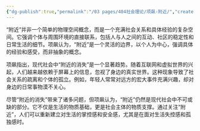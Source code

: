 ```yaml
---
{"dg-publish":true,"permalink":"/03 pages/404社会理论/项飙-附近/","created":"2025-03-02T15:56:06.466+08:00","updated":"2025-03-02T15:57:25.714+08:00"}
---
```


“附近”并非一个简单的物理空间概念，而是一个充满社会关系和具体经验的复杂空间。它强调个体与周围环境的直接联系，包括人与人之间的互动、社区的稳定性和日常生活的细节。项飙认为，“附近”是一个灵活的边界，以个人为中心，强调具体的经验和感受，而非抽象的概念。

项飙指出，现代社会中“附近的消失”是一个显著趋势。随着互联网和虚拟世界的兴起，人们越来越依赖于屏幕上的信息，忽视了身边的真实世界。这种现象导致了社会关系的疏离和个体的孤立。例如，年轻人常常对远方的宏大事件充满兴趣，却对身边的日常事物漠不关心。

尽管“附近的消失”带来了诸多问题，但项飙认为，“附近”仍然是现代社会中不可或缺的部分。它不仅是生活的物质基础，更是社会主体的物质支撑。通过关注“附近”，人们可以重新建立对生活的掌控感和安全感，尤其是在面对生活失控感和孤独感时。
